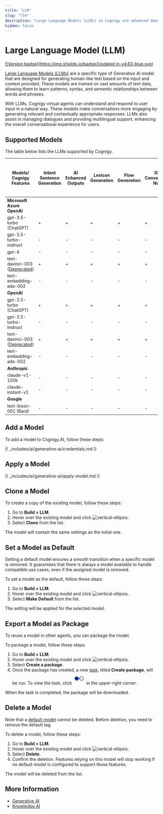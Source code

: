 ```yaml
---
title: "LLM"
slug: "llm"
description: "Large Language Models (LLMs) in Cognigy are advanced Generative AI models that generate human-like text based on input and context. Trained on vast text data, they understand user input, provide contextually appropriate responses, manage dialogues, and offer multilingual support for an enhanced conversational experience."
hidden: false
---
```

# Large Language Model (LLM)

[![Version badge](https://img.shields.io/badge/Updated in-v4.63-blue.svg)](../../../release-notes/4.63.md)

[Large Language Models (LLMs)](https://en.wikipedia.org/wiki/Large_language_model) are a specific type of Generative AI model that are designed for generating human-like text based on the input and context provided. These models are trained on vast amounts of text data, allowing them to learn patterns, syntax, and semantic relationships between words and phrases. 

With LLMs, Cognigy virtual agents can understand and respond to user input in a natural way. These models make conversations more engaging by generating relevant and contextually appropriate responses. LLMs also assist in managing dialogues and providing multilingual support, enhancing the overall conversational experience for users.

## Supported Models

The table below lists the LLMs supported by Cognigy.

| Models/<br>Cognigy Features                                                                                               | Intent Sentence Generation | AI Enhanced Outputs | Lexicon Generation | Flow Generation | GPT Conversation Node | LLM Prompt Node & Search Extract Output Node | Generate Node Output | Knowledge Search | Sentiment Analysis |
|---------------------------------------------------------------------------------------------------------------------------|----------------------------|---------------------|--------------------|-----------------|-----------------------|----------------------------------------------|----------------------|------------------|--------------------|
| **Microsoft Azure OpenAI**                                                                                                |                            |                     |                    |                 |                       |                                              |                      |                  |                    |
| gpt-3.5-turbo (ChatGPT)                                                                                                   | +                          | +                   | +                  | +               | +                     | +                                            | +                    | -                | +                  |
| gpt-3.5-turbo-instruct                                                                                                    | -                          | -                   | -                  | -               | -                     | +                                            | -                    | -                | -                  |
| gpt-4                                                                                                                     | -                          | -                   | -                  | -               | -                     | +                                            | -                    | -                | -                  |
| text-davinci-003 ([Deprecated](https://learn.microsoft.com/en-us/azure/ai-services/openai/concepts/legacy-models#gpt-35)) | +                          | +                   | +                  | +               | +                     | +                                            | +                    | -                | -                  |
| text-embedding-ada-002                                                                                                    | -                          | -                   | -                  | -               | -                     | -                                            | -                    | +                | -                  |
| **OpenAI**                                                                                                                |                            |                     |                    |                 |                       |                                              |                      |                  |                    |
| gpt-3.5-turbo (ChatGPT)                                                                                                   | +                          | +                   | +                  | +               | +                     | +                                            | +                    | -                | +                  |
| gpt-3.5-turbo-instruct                                                                                                    | -                          | -                   | -                  | -               | -                     | +                                            | -                    | -                | -                  |
| text-davinci-003 ([Deprecated](https://platform.openai.com/docs/deprecations/2023-07-06-gpt-and-embeddings))              | +                          | +                   | +                  | +               | +                     | +                                            | +                    | -                | -                  |
| text-embedding-ada-002                                                                                                    | -                          | -                   | -                  | -               | -                     | -                                            | -                    | +                | -                  |
| **Anthropic**                                                                                                             |                            |                     |                    |                 |                       |                                              |                      |                  |                    |
| claude-v1-100k                                                                                                            | -                          | -                   | -                  | -               | -                     | +                                            | -                    | -                | -                  |
| claude-instant-v1                                                                                                         | -                          | -                   | -                  | -               | -                     | +                                            | -                    | -                | -                  |
| **Google**                                                                                                                |                            |                     |                    |                 |                       |                                              |                      |                  |                    |
| text-bison-001 (Bard)                                                                                                     | -                          | -                   | -                  | -               | -                     | +                                            | -                    | -                | -                  |


## Add a Model

To add a model to Cognigy.AI, follow these steps:

{! _includes/ai/generative-ai/credentials.md !}

## Apply a Model

{! _includes/ai/generative-ai/apply-model.md !}

## Clone a Model

To create a copy of the existing model, follow these steps:

1. Go to **Build > LLM**.
2. Hover over the existing model and click ![vertical-ellipsis](https://docs.cognigy.com/assets/icons/vertical-ellipsis.svg).
3. Select **Clone** from the list.

The model will contain the same settings as the initial one. 

## Set a Model as Default

Setting a default model ensures a smooth transition when a specific model is removed. It guarantees that there is always a model available to handle compatible use cases, even if the assigned model is removed.

To set a model as the default, follow these steps:

1. Go to **Build > LLM**.
2. Hover over the existing model and click ![vertical-ellipsis](https://docs.cognigy.com/assets/icons/vertical-ellipsis.svg).
3. Select **Make Default** from the list.

The setting will be applied for the selected model.

## Export a Model as Package

To reuse a model in other agents, you can package the model.

To package a model, follow these steps:

1. Go to **Build > LLM**.
2. Hover over the existing model and click ![vertical-ellipsis](https://docs.cognigy.com/assets/icons/vertical-ellipsis.svg).
3. Select **Create a package**. 
4. Once the package has created, a new [task](../agents/tasks.md), titled **Create package**, will be run. To view the task, click ![task-menu](../../../assets/icons/task-menu.svg) in the upper-right corner.

When the task is completed, the package will be downloaded.

## Delete a Model

Note that a [default model](#set-a-model-as-default) cannot be deleted. Before deletion, you need to remove the default tag.

To delete a model, follow these steps:

1. Go to **Build > LLM**.
2. Hover over the existing model and click ![vertical-ellipsis](https://docs.cognigy.com/assets/icons/vertical-ellipsis.svg).
3. Select **Delete**. 
4. Confirm the deletion. Features relying on this model will stop working if no default model is configured to support those features.

The model will be deleted from the list.

## More Information

- [Generative AI](../../generative-ai.md)
- [Knowledge AI](../../knowledge-ai/overview.md)



